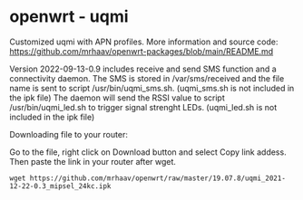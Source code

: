# openwrt - uqmi

Customized uqmi with APN profiles.
More information and source code: https://github.com/mrhaav/openwrt-packages/blob/main/README.md

Version 2022-09-13-0.9 includes receive and send SMS function and a connectivity daemon. 
The SMS is stored in /var/sms/received and the file name is sent to script /usr/bin/uqmi_sms.sh. (uqmi_sms.sh is not included in the ipk file)
The daemon will send the RSSI value to script /usr/bin/uqmi_led.sh to trigger signal strenght LEDs. (uqmi_led.sh is not included in the ipk file) 




Downloading file to your router:

Go to the file, right click on Download button and select Copy link addess.\
Then paste the link in your router after wget.

`wget https://github.com/mrhaav/openwrt/raw/master/19.07.8/uqmi_2021-12-22-0.3_mipsel_24kc.ipk`
